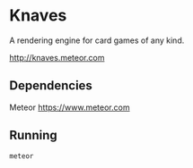 # Knaves
A rendering engine for card games of any kind.

http://knaves.meteor.com

## Dependencies
Meteor https://www.meteor.com

## Running
``` meteor ```

